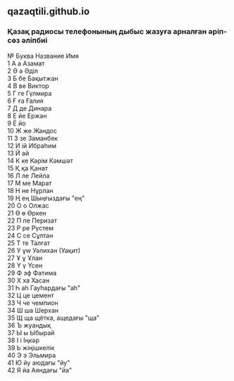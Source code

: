 ## qazaqtili.github.io

### Қазақ радиосы телефонының дыбыс жазуға арналған әріп-сөз әліпбиі

№	Буква	Название	Имя  
1	А	а	Азамат		  
2	Ә	ә	Әділ	  
3	Б	бе	Бақытжан		  
4	В	ве	Виктор		  
5	Г	ге	Гүлмира		  
6	Ғ	ға	Ғалия		  
7	Д	де	Динара		  
8	Е	йе	Ержан		  
9	Ё	йо			  
10	Ж	же	Жандос		  
11	З	зе	Заманбек		  
12	И	ій	Ибраһим		  
13	Й	ай			  
14	К	ке	Кәрім	Кәмшәт	  
15	Қ	қа	Қанат		  
16	Л	ле	Лейла		  
17	М	ме	Марат		  
18	Н	не	Нұрлан		  
19	Ң	ең	Шыңғыздағы "ең"  		  
20	О	о	Олжас		  
21	Ө	ө	Өркен		  
22	П	пе	Перизат		  
23	Р	ре	Рүстем		  
24	С	се	Сұлтан		  
25	Т	те	Талғат		  
26	У	ұw	Уәлихан	(Уақит)	  
27	Ұ	ұ	Ұлан		  
28	Ү	ү	Үсен		  
29	Ф	эф	Фатима		  
30	Х	ха	Хасан		  
31	Һ	аһ  Гауһардағы "аһ"  			  
32	Ц	це	цемент		  
33	Ч	че	чемпион		  
34	Ш	ша	Шерхан	  
35	Щ	ща	щётка, ащедағы "ща"		  
36	Ъ	жуандық			  
37	Ы	ы	Ыбырай	  
38	І	і	Іңкәр		  
39	Ь	жіңішкелік			  
40	Э	э	Эльмира		  
41	Ю	йу	аюдағы "йу"	  
42	Я	йа	Аяндағы "йа"		  

